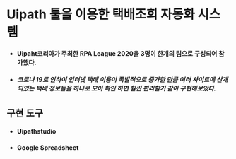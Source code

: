 # Uipath 툴을 이용한 택배조회 자동화 시스템

- #### Uipaht코리아가 주최한 RPA League 2020을 3명이 한개의 팀으로 구성되어 참가했다.
- ##### 코로나 19로 인하여 인터넷 택배 이용이 폭발적으로 증가한 만큼 여러 사이트에 산개되있는 택배 정보들을 하나로 모아 확인 하면 훨씬 편리할거 같아 구현해보았다.

## 구현 도구
 - #### Uipathstudio
 - #### Google Spreadsheet

